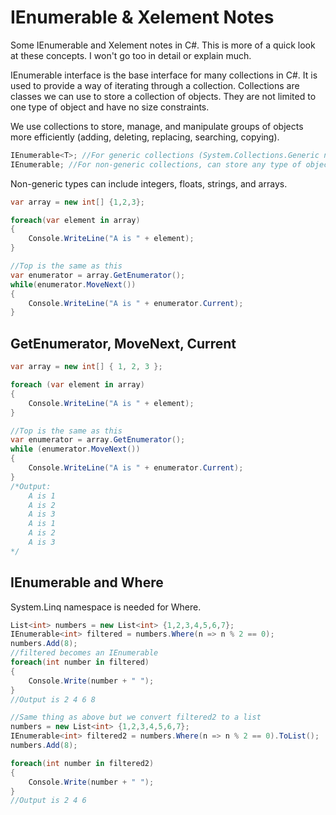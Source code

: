 # IEnumerable & Xelement Notes
Some IEnumerable and Xelement notes in C#. This is more of a quick look at these concepts. I won't go too in detail or explain much.

IEnumerable interface is the base interface for many collections in C#. It is used to provide a way of iterating through a collection. Collections are classes we can use to store a collection of objects. They are not limited to one type of object and have no size constraints.

We use collections to store, manage, and manipulate groups of objects more efficiently (adding, deleting, replacing, searching, copying).

```cs
IEnumerable<T>; //For generic collections (System.Collections.Generic namespace)
IEnumerable; //For non-generic collections, can store any type of object (Systems.Collections namespace)
```

Non-generic types can include integers, floats, strings, and arrays.

```cs
var array = new int[] {1,2,3};

foreach(var element in array)
{
    Console.WriteLine("A is " + element);	
}

//Top is the same as this
var enumerator = array.GetEnumerator();
while(enumerator.MoveNext())
{
    Console.WriteLine("A is " + enumerator.Current);	
}
```
**GetEnumerator, MoveNext, Current**
-------------------------
```cs
var array = new int[] { 1, 2, 3 };

foreach (var element in array)
{
    Console.WriteLine("A is " + element);
}

//Top is the same as this
var enumerator = array.GetEnumerator();
while (enumerator.MoveNext())
{
    Console.WriteLine("A is " + enumerator.Current);
}
/*Output:
    A is 1
    A is 2
    A is 3
    A is 1
    A is 2
    A is 3
*/
```

**IEnumerable and Where**
-------------------------
System.Linq namespace is needed for Where.
```cs
List<int> numbers = new List<int> {1,2,3,4,5,6,7};
IEnumerable<int> filtered = numbers.Where(n => n % 2 == 0);
numbers.Add(8);
//filtered becomes an IEnumerable
foreach(int number in filtered)
{
    Console.Write(number + " ");
}
//Output is 2 4 6 8

//Same thing as above but we convert filtered2 to a list
numbers = new List<int> {1,2,3,4,5,6,7};
IEnumerable<int> filtered2 = numbers.Where(n => n % 2 == 0).ToList();
numbers.Add(8);

foreach(int number in filtered2)
{
    Console.Write(number + " ");
}
//Output is 2 4 6
```
